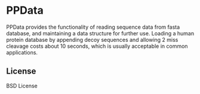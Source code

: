 # PPData

PPData provides the functionality of reading sequence data from fasta database, and maintaining
a data structure for further use. Loading a human protein database by appending decoy sequences
and allowing 2 miss cleavage costs about 10 seconds, which is usually acceptable in common
applications.

## License
BSD License
